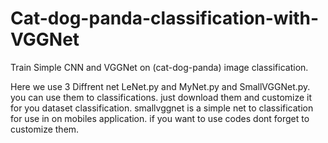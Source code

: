 # Cat-dog-panda-classification-with-VGGNet
Train Simple CNN and VGGNet on (cat-dog-panda) image classification.

Here we use 3 Diffrent net LeNet.py and MyNet.py and SmallVGGNet.py. you can use them to classifications. just download them and customize it for you dataset classification.
smallvggnet is a simple net to classification for use in on mobiles application. if you want to use codes dont forget to customize them.

